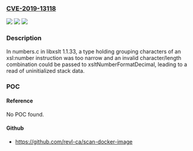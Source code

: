### [CVE-2019-13118](https://cve.mitre.org/cgi-bin/cvename.cgi?name=CVE-2019-13118)
![](https://img.shields.io/static/v1?label=Product&message=n%2Fa&color=blue)
![](https://img.shields.io/static/v1?label=Version&message=n%2Fa&color=blue)
![](https://img.shields.io/static/v1?label=Vulnerability&message=n%2Fa&color=brighgreen)

### Description

In numbers.c in libxslt 1.1.33, a type holding grouping characters of an xsl:number instruction was too narrow and an invalid character/length combination could be passed to xsltNumberFormatDecimal, leading to a read of uninitialized stack data.

### POC

#### Reference
No POC found.

#### Github
- https://github.com/revl-ca/scan-docker-image

